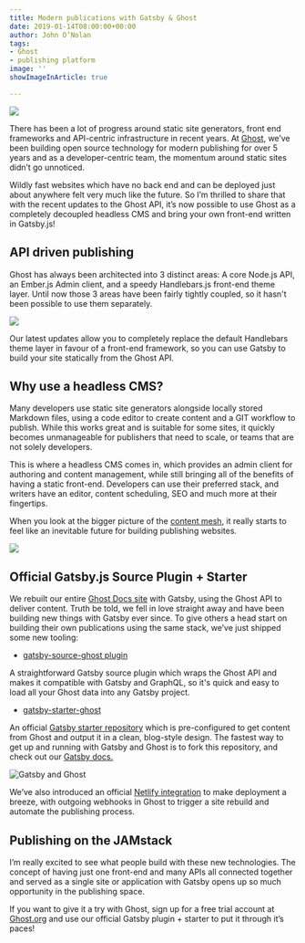 ```yaml
---
title: Modern publications with Gatsby & Ghost
date: 2019-01-14T08:00:00+00:00
author: John O’Nolan
tags:
- Ghost
- publishing platform
image: ''
showImageInArticle: true

---
```

![](/src/uploads/ghost-headless-feature-image.png)

There has been a lot of progress around static site generators, front end frameworks and API-centric infrastructure in recent years. At [Ghost](https://ghost.org/), we’ve been building open source technology for modern publishing for over 5 years and as a developer-centric team, the momentum around static sites didn’t go unnoticed.

Wildly fast websites which have no back end and can be deployed just about anywhere felt very much like the future. So I’m thrilled to share that with the recent updates to the Ghost API, it’s now possible to use Ghost as a completely decoupled headless CMS and bring your own front-end written in Gatsby.js!

## API driven publishing

Ghost has always been architected into 3 distinct areas: A core Node.js API, an Ember.js Admin client, and a speedy Handlebars.js front-end theme layer. Until now those 3 areas have been fairly tightly coupled, so it hasn't been possible to use them separately.

![](/src/uploads/ghost-core-1.png)

Our latest updates allow you to completely replace the default Handlebars theme layer in favour of a front-end framework, so you can use Gatsby to build your site statically from the Ghost API.

## Why use a headless CMS?

Many developers use static site generators alongside locally stored Markdown files, using a code editor to create content and a GIT workflow to publish. While this works great and is suitable for some sites, it quickly becomes unmanageable for publishers that need to scale, or teams that are not solely developers.

This is where a headless CMS comes in, which provides an admin client for authoring and content management, while still bringing all of the benefits of having a static front-end. Developers can use their preferred stack, and writers have an editor, content scheduling, SEO and much more at their fingertips.

When you look at the bigger picture of the [content mesh](https://www.gatsbyjs.org/blog/2018-10-04-journey-to-the-content-mesh/), it really starts to feel like an inevitable future for building publishing websites.

![](/src/uploads/ghost-jamstack.png)

## Official Gatsby.js Source Plugin + Starter

We rebuilt our entire [Ghost Docs site](https://docs.ghost.org/) with Gatsby, using the Ghost API to deliver content. Truth be told, we fell in love straight away and have been building new things with Gatsby ever since. To give others a head start on building their own publications using the same stack, we’ve just shipped some new tooling:

* [gatsby-source-ghost plugin](https://github.com/tryghost/gatsby-source-ghost)

A straightforward Gatsby source plugin which wraps the Ghost API and makes it compatible with Gatsby and GraphQL, so it's quick and easy to load all your Ghost data into any Gatsby project.

* [gatsby-starter-ghost](https://github.com/tryghost/gatsby-starter-ghost)

An official [Gatsby starter repository](https://github.com/tryghost/gatsby-starter-ghost) which is pre-configured to get content from Ghost and output it in a clean, blog-style design. The fastest way to get up and running with Gatsby and Ghost is to fork this repository, and check out our [Gatsby docs.](https://docs.ghost.org/api/gatsby/)

![Gatsby and Ghost](/src/uploads/gatsby-starter-ghost.jpg)

We’ve also introduced an official [Netlify integration](https://docs.ghost.org/integrations/netlify/) to make deployment a breeze, with outgoing webhooks in Ghost to trigger a site rebuild and automate the publishing process. 

## Publishing on the JAMstack

I’m really excited to see what people build with these new technologies. The concept of having just one front-end and many APIs all connected together and served as a single site or application with Gatsby opens up so much opportunity in the publishing space. 

If you want to give it a try with Ghost, sign up for a free trial account at [Ghost.org](https://ghost.org/pricing/) and use our official Gatsby plugin + starter to put it through it’s paces!